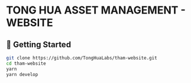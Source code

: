 # TONG HUA ASSET MANAGEMENT - WEBSITE

## 🚀 Getting Started

```bash
git clone https://github.com/TongHuaLabs/tham-website.git
cd tham-website
yarn
yarn develop
```

